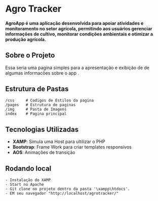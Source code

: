 # Agro Tracker 
#### AgroApp é uma aplicação desenvolvida para apoiar atividades e monitoramento no setor agrícola, permitindo aos usuários gerenciar informações de cultivo, monitorar condições ambientais e otimizar a produção agrícola.

## Sobre o Projeto
Essa seria uma pagina simples para a apresentação e exibição de de algumas informacões sobre o app .

## Estrutura de Pastas 
    /css     # Codigos de Estilos da pagina
    /pages   # Estrutura de paginas 
    /img     # Pasta de Imagens
    index    # Pagina principal 

## Tecnologias Utilizadas 
- **XAMP**: Simula uma Host  para  ultilizar o PHP
- **Bootstrap**: Frame Work para criar templates responsivos 
- **AOS**: Animações de transição

## Rodando local
    - Instalação do XAMP
    - Start no Apache
    - Git clone no projeto dentro da pasta '\xampp\htdocs'.
    - EM seu navegador "http://localhost/agrotracker/"
